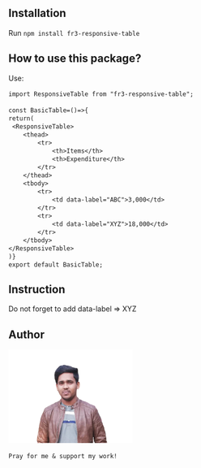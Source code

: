 ## Installation

Run `npm install fr3-responsive-table`

## How to use this package?

Use:

```
import ResponsiveTable from "fr3-responsive-table";

const BasicTable=()=>{
return(
 <ResponsiveTable>
    <thead>
        <tr>
            <th>Items</th>
            <th>Expenditure</th>
        </tr>
    </thead>
    <tbody>
        <tr>
            <td data-label="ABC">3,000</td>
        </tr>
        <tr>
            <td data-label="XYZ">18,000</td>
        </tr>
    </tbody>
</ResponsiveTable>
)}
export default BasicTable;
```

## Instruction

Do not forget to add data-label => <td data-label="XYZ">XYZ</td>

## Author

![CHEESE!](rony.png)

```diff
Pray for me & support my work!
```
